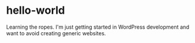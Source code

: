 # hello-world
Learning the ropes.
I'm just getting started in WordPress development and want to avoid creating generic websites.
